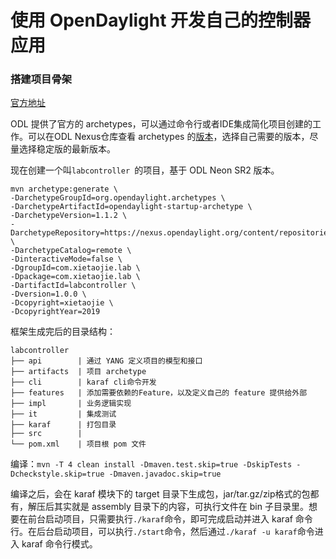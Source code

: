 # 使用 OpenDaylight 开发自己的控制器应用

### 搭建项目骨架
[官方地址](https://docs.opendaylight.org/en/stable-neon/developer-guide/developing-apps-on-the-opendaylight-controller.html?highlight=mvn%20archetype%3Agenerate)

ODL 提供了官方的 archetypes，可以通过命令行或者IDE集成简化项目创建的工作。可以在ODL Nexus仓库查看 archetypes 的[版本](https://nexus.opendaylight.org/#nexus-search;gav~org.opendaylight.archetypes~opendaylight-startup-archetype~~~~kw,versionexpand)，选择自己需要的版本，尽量选择稳定版的最新版本。

现在创建一个叫`labcontroller `的项目，基于 ODL Neon SR2 版本。

```
mvn archetype:generate \
-DarchetypeGroupId=org.opendaylight.archetypes \
-DarchetypeArtifactId=opendaylight-startup-archetype \
-DarchetypeVersion=1.1.2 \
-DarchetypeRepository=https://nexus.opendaylight.org/content/repositories/public/ \
-DarchetypeCatalog=remote \
-DinteractiveMode=false \
-DgroupId=com.xietaojie.lab \
-Dpackage=com.xietaojie.lab \
-DartifactId=labcontroller \
-Dversion=1.0.0 \
-Dcopyright=xietaojie \
-DcopyrightYear=2019
```
框架生成完后的目录结构：

```
labcontroller
├── api        | 通过 YANG 定义项目的模型和接口
├── artifacts  | 项目 archetype
├── cli        | karaf cli命令开发
├── features   | 添加需要依赖的Feature，以及定义自己的 feature 提供给外部
├── impl       | 业务逻辑实现
├── it         | 集成测试
├── karaf      | 打包目录
├── src        | 
└── pom.xml    | 项目根 pom 文件
```

编译：`mvn -T 4 clean install -Dmaven.test.skip=true -DskipTests -Dcheckstyle.skip=true -Dmaven.javadoc.skip=true`

编译之后，会在 karaf 模块下的 target 目录下生成包，jar/tar.gz/zip格式的包都有，解压后其实就是 assembly 目录下的内容，可执行文件在 bin 子目录里。想要在前台启动项目，只需要执行`./karaf`命令，即可完成启动并进入 karaf 命令行。在后台启动项目，可以执行`./start`命令，然后通过`./karaf -u karaf`命令进入 karaf 命令行模式。
